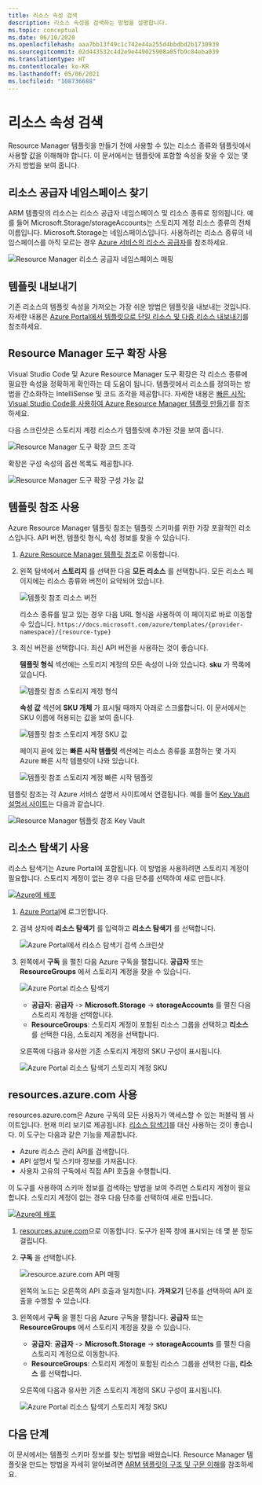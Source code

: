 ```yaml
---
title: 리소스 속성 검색
description: 리소스 속성을 검색하는 방법을 설명합니다.
ms.topic: conceptual
ms.date: 06/10/2020
ms.openlocfilehash: aaa7bb13f49c1c742e44a255d4bbdbd2b1730939
ms.sourcegitcommit: 02d443532c4d2e9e449025908a05fb9c84eba039
ms.translationtype: HT
ms.contentlocale: ko-KR
ms.lasthandoff: 05/06/2021
ms.locfileid: "108736688"
---
```

# <a name="discover-resource-properties"></a>리소스 속성 검색

Resource Manager 템플릿을 만들기 전에 사용할 수 있는 리소스 종류와 템플릿에서 사용할 값을 이해해야 합니다. 이 문서에서는 템플릿에 포함할 속성을 찾을 수 있는 몇 가지 방법을 보여 줍니다.

## <a name="find-resource-provider-namespaces"></a>리소스 공급자 네임스페이스 찾기

ARM 템플릿의 리소스는 리소스 공급자 네임스페이스 및 리소스 종류로 정의됩니다. 예를 들어 Microsoft.Storage/storageAccounts는 스토리지 계정 리소스 종류의 전체 이름입니다. Microsoft.Storage는 네임스페이스입니다. 사용하려는 리소스 종류의 네임스페이스를 아직 모르는 경우 [Azure 서비스의 리소스 공급자](../management/azure-services-resource-providers.md)를 참조하세요.

![Resource Manager 리소스 공급자 네임스페이스 매핑](./media/view-resources/resource-provider-namespace-and-azure-service-mapping.png)

## <a name="export-templates"></a>템플릿 내보내기

기존 리소스의 템플릿 속성을 가져오는 가장 쉬운 방법은 템플릿을 내보내는 것입니다. 자세한 내용은 [Azure Portal에서 템플릿으로 단일 리소스 및 다중 리소스 내보내기](./export-template-portal.md)를 참조하세요.

## <a name="use-resource-manager-tools-extension"></a>Resource Manager 도구 확장 사용

Visual Studio Code 및 Azure Resource Manager 도구 확장은 각 리소스 종류에 필요한 속성을 정확하게 확인하는 데 도움이 됩니다. 템플릿에서 리소스를 정의하는 방법을 간소화하는 IntelliSense 및 코드 조각을 제공합니다. 자세한 내용은 [빠른 시작: Visual Studio Code를 사용하여 Azure Resource Manager 템플릿 만들기](./quickstart-create-templates-use-visual-studio-code.md#add-an-azure-resource)를 참조하세요.

다음 스크린샷은 스토리지 계정 리소스가 템플릿에 추가된 것을 보여 줍니다.

![Resource Manager 도구 확장 코드 조각](./media/view-resources/resource-manager-tools-extension-snippets.png)

확장은 구성 속성의 옵션 목록도 제공합니다.

![Resource Manager 도구 확장 구성 가능 값](./media/view-resources/resource-manager-tools-extension-configurable-properties.png)

## <a name="use-template-reference"></a>템플릿 참조 사용

Azure Resource Manager 템플릿 참조는 템플릿 스키마를 위한 가장 포괄적인 리소스입니다. API 버전, 템플릿 형식, 속성 정보를 찾을 수 있습니다.

1. [Azure Resource Manager 템플릿 참조](/azure/templates/)로 이동합니다.
1. 왼쪽 탐색에서 **스토리지** 를 선택한 다음 **모든 리소스** 를 선택합니다. 모든 리소스 페이지에는 리소스 종류와 버전이 요약되어 있습니다.

    ![템플릿 참조 리소스 버전](./media/view-resources/resource-manager-template-reference-resource-versions.png)

    리소스 종류를 알고 있는 경우 다음 URL 형식을 사용하여 이 페이지로 바로 이동할 수 있습니다. `https://docs.microsoft.com/azure/templates/{provider-namespace}/{resource-type}`

1. 최신 버전을 선택합니다. 최신 API 버전을 사용하는 것이 좋습니다.

    **템플릿 형식** 섹션에는 스토리지 계정의 모든 속성이 나와 있습니다. **sku** 가 목록에 있습니다.

    ![템플릿 참조 스토리지 계정 형식](./media/view-resources/resource-manager-template-reference-storage-account-sku.png)

    **속성 값** 섹션에 **SKU 개체** 가 표시될 때까지 아래로 스크롤합니다. 이 문서에서는 SKU 이름에 허용되는 값을 보여 줍니다.

    ![템플릿 참조 스토리지 계정 SKU 값](./media/view-resources/resource-manager-template-reference-storage-account-sku-values.png)

    페이지 끝에 있는 **빠른 시작 템플릿** 섹션에는 리소스 종류를 포함하는 몇 가지 Azure 빠른 시작 템플릿이 나와 있습니다.

    ![템플릿 참조 스토리지 계정 빠른 시작 템플릿](./media/view-resources/resource-manager-template-reference-quickstart-templates.png)

템플릿 참조는 각 Azure 서비스 설명서 사이트에서 연결됩니다.  예를 들어 [Key Vault 설명서 사이트](../../key-vault/general/overview.md)는 다음과 같습니다.

![Resource Manager 템플릿 참조 Key Vault](./media/view-resources/resource-manager-template-reference-key-vault.png)

## <a name="use-resource-explorer"></a>리소스 탐색기 사용

리소스 탐색기는 Azure Portal에 포함됩니다. 이 방법을 사용하려면 스토리지 계정이 필요합니다. 스토리지 계정이 없는 경우 다음 단추를 선택하여 새로 만듭니다.

[![Azure에 배포](https://aka.ms/deploytoazurebutton)](https://portal.azure.com/#create/Microsoft.Template/uri/https%3A%2F%2Fraw.githubusercontent.com%2FAzure%2Fazure-quickstart-templates%2Fmaster%2Fquickstarts%2Fmicrosoft.storage%2Fstorage-account-create%2Fazuredeploy.json)

1. [Azure Portal](https://portal.azure.com)에 로그인합니다.
1. 검색 상자에 **리소스 탐색기** 를 입력하고 **리소스 탐색기** 를 선택합니다.

    ![Azure Portal에서 리소스 탐색기 검색 스크린샷](./media/view-resources/azure-portal-resource-explorer.png)

1. 왼쪽에서 **구독** 을 펼친 다음 Azure 구독을 펼칩니다. **공급자** 또는 **ResourceGroups** 에서 스토리지 계정을 찾을 수 있습니다.

    ![Azure Portal 리소스 탐색기](./media/view-resources/azure-portal-resource-explorer-home.png)

    - **공급자**: **공급자** -> **Microsoft.Storage** -> **storageAccounts** 를 펼친 다음 스토리지 계정을 선택합니다.
    - **ResourceGroups**: 스토리지 계정이 포함된 리소스 그룹을 선택하고 **리소스** 를 선택한 다음, 스토리지 계정을 선택합니다.

    오른쪽에 다음과 유사한 기존 스토리지 계정의 SKU 구성이 표시됩니다.

    ![Azure Portal 리소스 탐색기 스토리지 계정 SKU](./media/view-resources/azure-portal-resource-explorer-sku.png)

## <a name="use-resourcesazurecom"></a>resources.azure.com 사용

resources.azure.com은 Azure 구독의 모든 사용자가 액세스할 수 있는 퍼블릭 웹 사이트입니다. 현재 미리 보기로 제공됩니다.  [리소스 탐색기](#use-resource-explorer)를 대신 사용하는 것이 좋습니다. 이 도구는 다음과 같은 기능을 제공합니다.

- Azure 리소스 관리 API를 검색합니다.
- API 설명서 및 스키마 정보를 가져옵니다.
- 사용자 고유의 구독에서 직접 API 호출을 수행합니다.

이 도구를 사용하여 스키마 정보를 검색하는 방법을 보여 주려면 스토리지 계정이 필요합니다. 스토리지 계정이 없는 경우 다음 단추를 선택하여 새로 만듭니다.

[![Azure에 배포](https://aka.ms/deploytoazurebutton)](https://portal.azure.com/#create/Microsoft.Template/uri/https%3A%2F%2Fraw.githubusercontent.com%2FAzure%2Fazure-quickstart-templates%2Fmaster%2Fquickstarts%2Fmicrosoft.storage%2Fstorage-account-create%2Fazuredeploy.json)

1. [resources.azure.com](https://resources.azure.com/)으로 이동합니다. 도구가 왼쪽 창에 표시되는 데 몇 분 정도 걸립니다.
1. **구독** 을 선택합니다.

    ![resource.azure.com API 매핑](./media/view-resources/resources-azure-com-api-mapping.png)

    왼쪽의 노드는 오른쪽의 API 호출과 일치합니다. **가져오기** 단추를 선택하여 API 호출을 수행할 수 있습니다.
1. 왼쪽에서 **구독** 을 펼친 다음 Azure 구독을 펼칩니다. **공급자** 또는 **ResourceGroups** 에서 스토리지 계정을 찾을 수 있습니다.

    - **공급자**: **공급자** -> **Microsoft.Storage** -> **storageAccounts** 를 펼친 다음 스토리지 계정으로 이동합니다.
    - **ResourceGroups**: 스토리지 계정이 포함된 리소스 그룹을 선택한 다음, **리소스** 를 선택합니다.

    오른쪽에 다음과 유사한 기존 스토리지 계정의 SKU 구성이 표시됩니다.

    ![Azure Portal 리소스 탐색기 스토리지 계정 SKU](./media/view-resources/azure-portal-resource-explorer-sku.png)

## <a name="next-steps"></a>다음 단계

이 문서에서는 템플릿 스키마 정보를 찾는 방법을 배웠습니다. Resource Manager 템플릿을 만드는 방법을 자세히 알아보려면 [ARM 템플릿의 구조 및 구문 이해](./template-syntax.md)를 참조하세요.
